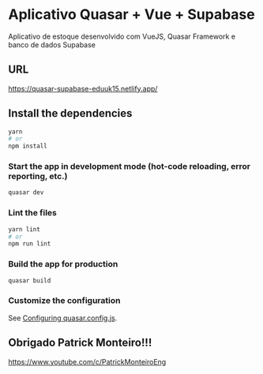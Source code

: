 # Aplicativo Quasar + Vue + Supabase

Aplicativo de estoque desenvolvido com VueJS, Quasar Framework e banco de dados Supabase

## URL

https://quasar-supabase-eduuk15.netlify.app/

## Install the dependencies
```bash
yarn
# or
npm install
```

### Start the app in development mode (hot-code reloading, error reporting, etc.)
```bash
quasar dev
```


### Lint the files
```bash
yarn lint
# or
npm run lint
```



### Build the app for production
```bash
quasar build
```

### Customize the configuration
See [Configuring quasar.config.js](https://v2.quasar.dev/quasar-cli-vite/quasar-config-js).

## Obrigado Patrick Monteiro!!!

https://www.youtube.com/c/PatrickMonteiroEng

